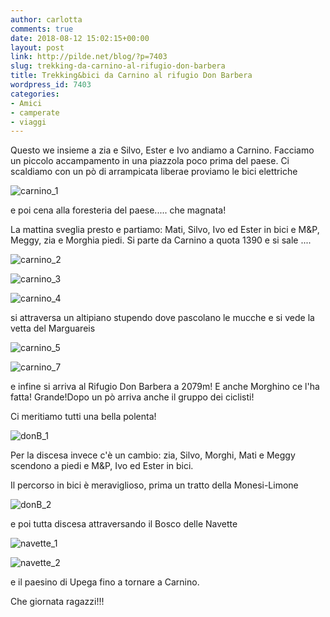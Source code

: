 ```yaml
---
author: carlotta
comments: true
date: 2018-08-12 15:02:15+00:00
layout: post
link: http://pilde.net/blog/?p=7403
slug: trekking-da-carnino-al-rifugio-don-barbera
title: Trekking&bici da Carnino al rifugio Don Barbera
wordpress_id: 7403
categories:
- Amici
- camperate
- viaggi
---
```


Questo we insieme a zia e Silvo, Ester e Ivo andiamo a Carnino. Facciamo un piccolo accampamento in una piazzola poco prima del paese. Ci scaldiamo con un pò di arrampicata liberae proviamo le bici elettriche

![carnino_1]({{baseurl}}/uploads/2018/09/carnino_1.jpg)




e poi cena alla foresteria del paese..... che magnata!

La mattina sveglia presto e partiamo: Mati, Silvo, Ivo ed Ester in bici e M&P, Meggy, zia e Morghia piedi. Si parte da Carnino a quota 1390 e si sale ....

![carnino_2]({{baseurl}}/uploads/2018/09/carnino_2.jpg)


 ![carnino_3]({{baseurl}}/uploads/2018/09/carnino_3.jpg)


 ![carnino_4]({{baseurl}}/uploads/2018/09/carnino_4.jpg)


si attraversa un altipiano stupendo dove pascolano le mucche e si vede la vetta del Marguareis

![carnino_5]({{baseurl}}/uploads/2018/09/carnino_5.jpg)


 ![carnino_7]({{baseurl}}/uploads/2018/09/carnino_7.jpg)


e infine si arriva al Rifugio Don Barbera a 2079m! E anche Morghino ce l'ha fatta! Grande!Dopo un pò arriva anche il gruppo dei ciclisti!

Ci meritiamo tutti una bella polenta!

![donB_1]({{baseurl}}/uploads/2018/09/donB_1.jpg)




Per la discesa invece c'è un cambio: zia, Silvo, Morghi, Mati e Meggy scendono a piedi e M&P, Ivo ed Ester in bici.

Il percorso in bici è meraviglioso, prima un tratto della Monesi-Limone

![donB_2]({{baseurl}}/uploads/2018/09/donB_2.jpg)




e poi tutta discesa attraversando il Bosco delle Navette

![navette_1]({{baseurl}}/uploads/2018/09/navette_1.jpg)




![navette_2]({{baseurl}}/uploads/2018/09/navette_2.jpg)




e il paesino di Upega fino a tornare a Carnino.

Che giornata ragazzi!!!
